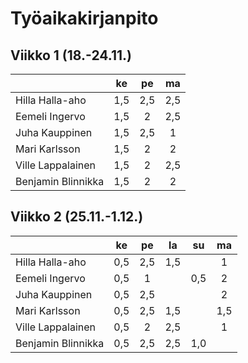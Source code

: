 # Työaikakirjanpito


## Viikko 1 (18.-24.11.)

|                    | ke  | pe  | ma  |                                          
| -------------------|:---:|:---:|:---:| 
| Hilla Halla-aho    | 1,5 | 2,5 | 2,5 |
| Eemeli Ingervo     | 1,5 |  2  | 2,5 |
| Juha Kauppinen     | 1,5 | 2,5 |  1  |
| Mari Karlsson      | 1,5 |  2  |  2  |
| Ville Lappalainen  | 1,5 |  2  | 2,5 |
| Benjamin Blinnikka | 1,5 |  2  |  2  |


## Viikko 2 (25.11.-1.12.)

|                    | ke  | pe  | la  | su  | ma  |                             
| -------------------|:---:|:---:|:---:|:---:|:---:|
| Hilla Halla-aho    | 0,5 | 2,5 | 1,5 |     |  1  |
| Eemeli Ingervo     | 0,5 |  1  |     | 0,5 |  2  |
| Juha Kauppinen     | 0,5 | 2,5 |     |     |  2  |
| Mari Karlsson      | 0,5 | 2,5 | 1,5 |     | 1,5 |
| Ville Lappalainen  | 0,5 | 2   | 2,5 |     | 1   |
| Benjamin Blinnikka | 0,5 | 2,5 | 2,5 | 1,0 |     |
